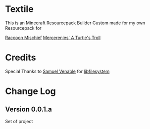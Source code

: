 # Textile
 This is an Minecraft Resourcepack Builder Custom made for my own Resourcepack for
 
 [Raccoon Mischief](https://github.com/EvanSkiStudios/Raccoon-Mischief)
 [Mercerenies' A Turtle's Troll](https://github.com/Mercerenies/a-turtles-troll)


# Credits
Special Thanks to [Samuel Venable](https://github.com/time-killer-games) for [libfilesystem](https://github.com/time-killer-games/libfilesystem)

# Change Log
## Version 0.0.1.a
Set of project